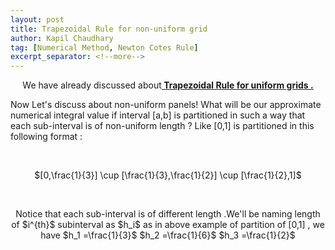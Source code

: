 ```yaml
---
layout: post
title: Trapezoidal Rule for non-uniform grid
author: Kapil Chaudhary
tag: [Numerical Method, Newton Cotes Rule]
excerpt_separator: <!--more-->
---
```

	
	
	
<p align="center">We have already discussed about<u><b><a href="/Trapezoidal-Rule.html"> Trapezoidal Rule for uniform grids .</a></u></b></p>
<p> Now Let's discuss about non-uniform panels! 
<!--more-->
What will be our approximate numerical integral value if interval [a,b] is partitioned in such a way that each sub-interval is of non-uniform length ?
Like [0,1] is partitioned in this following format :</p><br />
<p align="center">$[0,\frac{1}{3}] \cup [\frac{1}{3},\frac{1}{2}] \cup [\frac{1}{2},1]$</p><br />
<p align="center">
   Notice that each sub-interval is of different length
   .We'll be naming length of $i^{th}$ subinterval as $h_i$
   as in above example of partition of [0,1] , we have 
   $h_1 =\frac{1}{3}$
   $h_2 =\frac{1}{6}$
   $h_3 =\frac{1}{2}$
</p> 
    